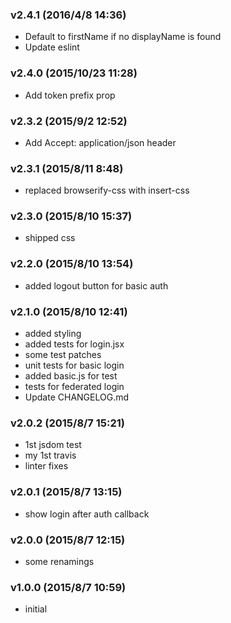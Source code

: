 ### v2.4.1	(2016/4/8 14:36)
* Default to firstName if no displayName is found
* Update eslint

### v2.4.0	(2015/10/23 11:28)
* Add token prefix prop

### v2.3.2	(2015/9/2 12:52)
* Add Accept: application/json header

### v2.3.1	(2015/8/11 8:48)
* replaced browserify-css with insert-css

### v2.3.0	(2015/8/10 15:37)
* shipped css

### v2.2.0	(2015/8/10 13:54)
* added logout button for basic auth

### v2.1.0	(2015/8/10 12:41)
* added styling
* added tests for login.jsx
* some test patches
* unit tests for basic login
* added basic.js for test
* tests for federated login
* Update CHANGELOG.md

### v2.0.2	(2015/8/7 15:21)
* 1st jsdom test
* my 1st travis
* linter fixes

### v2.0.1	(2015/8/7 13:15)
* show login after auth callback

### v2.0.0	(2015/8/7 12:15)
* some renamings

### v1.0.0	(2015/8/7 10:59)
* initial

